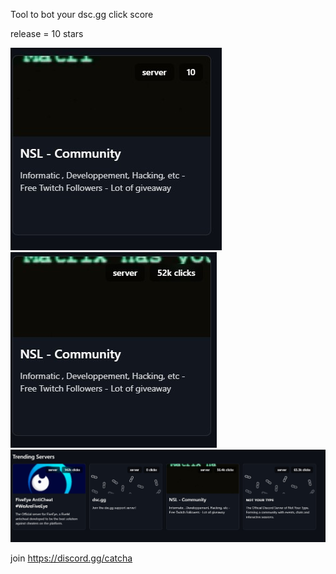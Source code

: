 Tool to bot your dsc.gg click score

release = 10 stars

<img src="./b4.jpg">
<img src="./after.jpg">
<img src="./trending_in_30min.jpg">

join https://discord.gg/catcha
